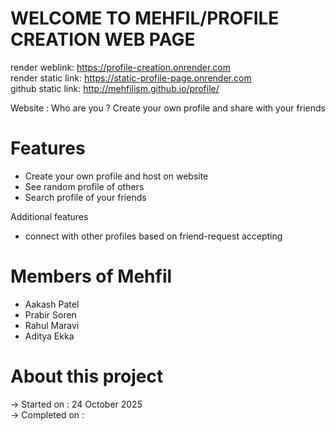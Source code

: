 # WELCOME TO MEHFIL/PROFILE CREATION WEB PAGE

render weblink: https://profile-creation.onrender.com<br/>
render static link: https://static-profile-page.onrender.com <br/>
github static link: http://mehfilism.github.io/profile/ <br/>

Website : Who are you ? Create your own profile and share with your friends

# Features 
- Create your own profile and host on website
- See random profile of others
- Search profile of your friends

Additional features 
- connect with other profiles based on friend-request accepting

# Members of Mehfil 
- Aakash Patel
- Prabir Soren
- Rahul Maravi
- Aditya Ekka

# About this project 
-> Started on : 24 October 2025<br/>
-> Completed on : <br/>
